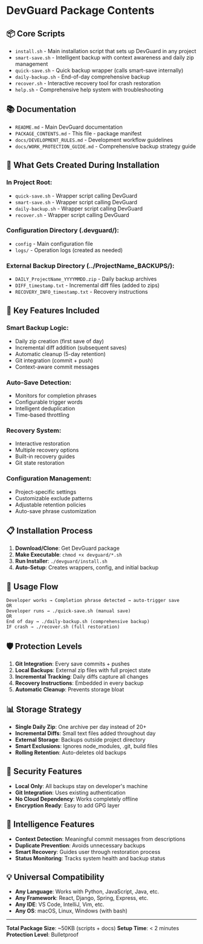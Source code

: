 # DevGuard Package Contents

## 📦 Core Scripts
- `install.sh` - Main installation script that sets up DevGuard in any project
- `smart-save.sh` - Intelligent backup with context awareness and daily zip management
- `quick-save.sh` - Quick backup wrapper (calls smart-save internally)
- `daily-backup.sh` - End-of-day comprehensive backup
- `recover.sh` - Interactive recovery tool for crash restoration
- `help.sh` - Comprehensive help system with troubleshooting

## 📚 Documentation
- `README.md` - Main DevGuard documentation
- `PACKAGE_CONTENTS.md` - This file - package manifest
- `docs/DEVELOPMENT_RULES.md` - Development workflow guidelines
- `docs/WORK_PROTECTION_GUIDE.md` - Comprehensive backup strategy guide

## 🔧 What Gets Created During Installation

### In Project Root:
- `quick-save.sh` - Wrapper script calling DevGuard
- `smart-save.sh` - Wrapper script calling DevGuard
- `daily-backup.sh` - Wrapper script calling DevGuard
- `recover.sh` - Wrapper script calling DevGuard

### Configuration Directory (.devguard/):
- `config` - Main configuration file
- `logs/` - Operation logs (created as needed)

### External Backup Directory (../ProjectName_BACKUPS/):
- `DAILY_ProjectName_YYYYMMDD.zip` - Daily backup archives
- `DIFF_timestamp.txt` - Incremental diff files (added to zips)
- `RECOVERY_INFO_timestamp.txt` - Recovery instructions

## 🎯 Key Features Included

### Smart Backup Logic:
- Daily zip creation (first save of day)
- Incremental diff addition (subsequent saves)
- Automatic cleanup (5-day retention)
- Git integration (commit + push)
- Context-aware commit messages

### Auto-Save Detection:
- Monitors for completion phrases
- Configurable trigger words
- Intelligent deduplication
- Time-based throttling

### Recovery System:
- Interactive restoration
- Multiple recovery options
- Built-in recovery guides
- Git state restoration

### Configuration Management:
- Project-specific settings
- Customizable exclude patterns
- Adjustable retention policies
- Auto-save phrase customization

## 📋 Installation Process

1. **Download/Clone**: Get DevGuard package
2. **Make Executable**: `chmod +x devguard/*.sh`
3. **Run Installer**: `./devguard/install.sh`
4. **Auto-Setup**: Creates wrappers, config, and initial backup

## 🔄 Usage Flow

```
Developer works → Completion phrase detected → auto-trigger save
OR
Developer runs → ./quick-save.sh (manual save)
OR
End of day → ./daily-backup.sh (comprehensive backup)
IF crash → ./recover.sh (full restoration)
```

## 🛡️ Protection Levels

1. **Git Integration**: Every save commits + pushes
2. **Local Backups**: External zip files with full project state
3. **Incremental Tracking**: Daily diffs capture all changes
4. **Recovery Instructions**: Embedded in every backup
5. **Automatic Cleanup**: Prevents storage bloat

## 📊 Storage Strategy

- **Single Daily Zip**: One archive per day instead of 20+
- **Incremental Diffs**: Small text files added throughout day
- **External Storage**: Backups outside project directory
- **Smart Exclusions**: Ignores node_modules, .git, build files
- **Rolling Retention**: Auto-deletes old backups

## 🔐 Security Features

- **Local Only**: All backups stay on developer's machine
- **Git Integration**: Uses existing authentication
- **No Cloud Dependency**: Works completely offline
- **Encryption Ready**: Easy to add GPG layer

## 🧠 Intelligence Features

- **Context Detection**: Meaningful commit messages from descriptions
- **Duplicate Prevention**: Avoids unnecessary backups
- **Smart Recovery**: Guides user through restoration process
- **Status Monitoring**: Tracks system health and backup status

## 💡 Universal Compatibility

- **Any Language**: Works with Python, JavaScript, Java, etc.
- **Any Framework**: React, Django, Spring, Express, etc.
- **Any IDE**: VS Code, IntelliJ, Vim, etc.
- **Any OS**: macOS, Linux, Windows (with bash)

---

**Total Package Size**: ~50KB (scripts + docs)
**Setup Time**: < 2 minutes
**Protection Level**: Bulletproof 